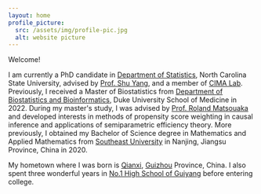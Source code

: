 ```yaml
---
layout: home
profile_picture:
  src: /assets/img/profile-pic.jpg
  alt: website picture
---
```


<p>
	Welcome! 
</p>

<p>
	I am currently a PhD candidate in <a href="https://statistics.sciences.ncsu.edu/" target="_blank">Department of Statistics</a>, North Carolina State University, advised by <a href="https://statistics.sciences.ncsu.edu/people/syang24/" target="_blank">Prof. Shu Yang</a>, and a member of <a href="https://shuyang.wordpress.ncsu.edu/cima-lab/" target="_blank">CIMA Lab</a>. Previously, I received a Master of Biostatistics from <a href="https://biostat.duke.edu/" target="_blank">Department of Biostatistics and Bioinformatics</a>, Duke University School of Medicine in 2022. During my master's study, I was advised by <a href="https://scholars.duke.edu/person/roland.matsouaka" target="_blank">Prof. Roland Matsouaka</a> and developed interests in methods of propensity score weighting in causal inference and applications of semiparametric efficiency theory. More previously, I obtained my Bachelor of Science degree in Mathematics and Applied Mathematics from <a href="https://www.seu.edu.cn/" target="_blank">Southeast University</a> in Nanjing, Jiangsu Province, China in 2020. 
</p>	
   
<p> 
	My hometown where I was born is <a href="https://en.wikipedia.org/wiki/Qianxi,_Guizhou" target="_blank">Qianxi</a>, <a href="https://en.wikipedia.org/wiki/Guizhou" target="_blank">Guizhou</a> Province, China. I also spent three wonderful years in <a href="https://www.linkedin.com/school/no-1-high-school-of-guiyang/about/" target="_blank">No.1 High School of Guiyang</a> before entering college. 
</p>
